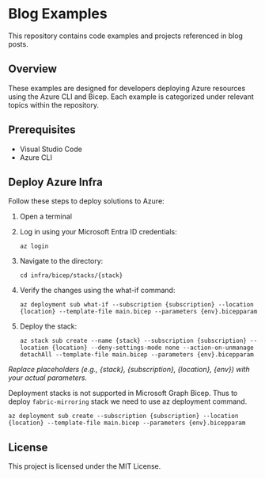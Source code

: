 # Blog Examples

This repository contains code examples and projects referenced in blog posts.

## Overview

These examples are designed for developers deploying Azure resources using the Azure CLI and Bicep. Each example is categorized under relevant topics within the repository.

## Prerequisites

- Visual Studio Code
- Azure CLI

## Deploy Azure Infra

Follow these steps to deploy solutions to Azure:

1. Open a terminal
2. Log in using your Microsoft Entra ID credentials:

    ```shell
    az login
    ```

3. Navigate to the directory:

    ```shell
    cd infra/bicep/stacks/{stack}
    ```

4. Verify the changes using the what-if command:

    ```shell
    az deployment sub what-if --subscription {subscription} --location {location} --template-file main.bicep --parameters {env}.bicepparam
    ```

5. Deploy the stack:

    ```shell
    az stack sub create --name {stack} --subscription {subscription} --location {location} --deny-settings-mode none --action-on-unmanage detachAll --template-file main.bicep --parameters {env}.bicepparam
    ```

*Replace placeholders (e.g., {stack}, {subscription}, {location}, {env}) with your actual parameters.*

Deployment stacks is not supported in Microsoft Graph Bicep. Thus to deploy `fabric-mirroring` stack we need to use az deployment command.

```shell
az deployment sub create --subscription {subscription} --location {location} --template-file main.bicep --parameters {env}.bicepparam
 ```

## License

This project is licensed under the MIT License.
